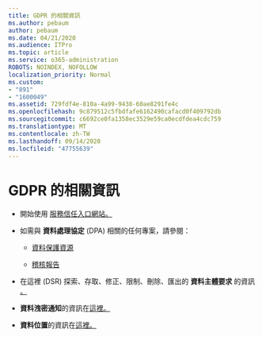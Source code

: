 ```yaml
---
title: GDPR 的相關資訊
ms.author: pebaum
author: pebaum
ms.date: 04/21/2020
ms.audience: ITPro
ms.topic: article
ms.service: o365-administration
ROBOTS: NOINDEX, NOFOLLOW
localization_priority: Normal
ms.custom:
- "891"
- "1600049"
ms.assetid: 729fdf4e-810a-4a99-9438-60ae8291fe4c
ms.openlocfilehash: 9c879512c5fbdfafe6162490cafacd0f409792db
ms.sourcegitcommit: c6692ce0fa1358ec3529e59ca0ecdfdea4cdc759
ms.translationtype: MT
ms.contentlocale: zh-TW
ms.lasthandoff: 09/14/2020
ms.locfileid: "47755639"
---
```

# <a name="information-about-gdpr"></a>GDPR 的相關資訊

- 開始使用 [服務信任入口網站。](https://servicetrust.microsoft.com/ViewPage/GDPRGetStarted)

- 如需與 **資料處理協定** (DPA) 相關的任何專案，請參閱：

  - [資料保護資源](https://servicetrust.microsoft.com/ViewPage/TrustDocuments)

  - [稽核報告](https://servicetrust.microsoft.com/ViewPage/MSComplianceGuide)

- 在這裡 (DSR) 探索、存取、修正、限制、刪除、匯出的 **資料主體要求** 的資訊 [。](https://docs.microsoft.com/microsoft-365/compliance/gdpr-dsr-office365)

- **資料洩密通知**的資訊在[這裡。](https://servicetrust.microsoft.com/ViewPage/GDPRBreach)

- **資料位置**的資訊在[這裡。](https://products.office.com/where-is-your-data-located?ms.officeurl=datamaps&amp;geo=All#All)
